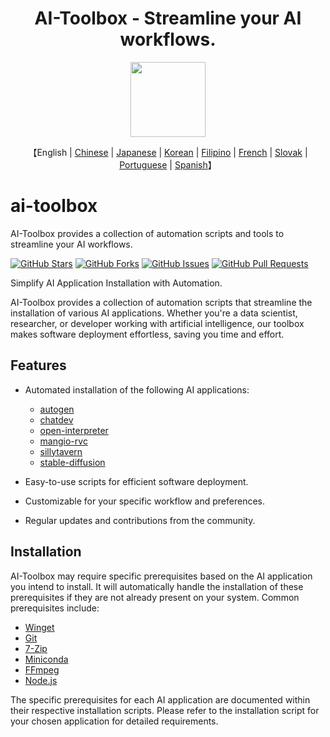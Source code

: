 <h1 align="center">AI-Toolbox - Streamline your AI workflows.</h1>
<p align="center">
  <img src='https://i.imgur.com/Kq8vWym.png' width=120>
</p>

<p align="center">
    【English | <a href="README-Chinese.md">Chinese</a> | <a href="README-Japanese.md">Japanese</a> | <a href="README-Korean.md">Korean</a> | <a href="README-Filipino.md">Filipino</a> | <a href="README-French.md">French</a> | <a href="README-Slovak.md">Slovak</a> | <a href="README-Portuguese.md">Portuguese</a> | <a href="README-Spanish.md">Spanish</a>】


# ai-toolbox
AI-Toolbox provides a collection of automation scripts and tools to streamline your AI workflows.

[![GitHub Stars](https://img.shields.io/github/stars/deffcolony/AI-Toolbox.svg)](https://github.com/deffcolony/AI-Toolbox/stargazers)
[![GitHub Forks](https://img.shields.io/github/forks/deffcolony/AI-Toolbox.svg)](https://github.com/deffcolony/AI-Toolbox/network)
[![GitHub Issues](https://img.shields.io/github/issues/deffcolony/AI-Toolbox.svg)](https://github.com/deffcolony/AI-Toolbox/issues)
[![GitHub Pull Requests](https://img.shields.io/github/issues-pr/deffcolony/AI-Toolbox.svg)](https://github.com/deffcolony/AI-Toolbox/pulls)

Simplify AI Application Installation with Automation.

AI-Toolbox provides a collection of automation scripts that streamline the installation of various AI applications. Whether you're a data scientist, researcher, or developer working with artificial intelligence, our toolbox makes software deployment effortless, saving you time and effort.

## Features

- Automated installation of the following AI applications:
  * [autogen](https://github.com/microsoft/autogen)
  * [chatdev](https://github.com/OpenBMB/ChatDev)
  * [open-interpreter](https://github.com/KillianLucas/open-interpreter)
  * [mangio-rvc](https://github.com/Mangio621/Mangio-RVC-Fork)
  * [sillytavern](https://github.com/SillyTavern/SillyTavern)
  * [stable-diffusion](https://github.com/AUTOMATIC1111/stable-diffusion-webui)

- Easy-to-use scripts for efficient software deployment.
- Customizable for your specific workflow and preferences.
- Regular updates and contributions from the community.

## Installation

AI-Toolbox may require specific prerequisites based on the AI application you intend to install. It will automatically handle the installation of these prerequisites if they are not already present on your system. Common prerequisites include:

- [Winget](https://winget.dev/)
- [Git](https://git-scm.com/)
- [7-Zip](https://www.7-zip.org/)
- [Miniconda](https://docs.conda.io/projects/miniconda/en/latest/index.html)
- [FFmpeg](https://ffmpeg.org/)
- [Node.js](https://nodejs.org/en)

The specific prerequisites for each AI application are documented within their respective installation scripts. Please refer to the installation script for your chosen application for detailed requirements.
